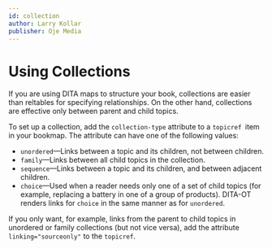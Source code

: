```yaml
---
id: collection
author: Larry Kollar
publisher: Oje Media
---
```


# Using Collections

If you are using DITA maps to structure your book,
collections are easier than reltables for specifying relationships.
On the other hand, collections are effective only between parent and child topics.

To set up a collection, add the `collection-type` attribute
to a `topicref `item in your bookmap.
The attribute can have one of the following values:

* `unordered`—Links between a topic and its children, not between children.
* `family`—Links between all child topics in the collection.
* `sequence`—Links between a topic and its children, and between adjacent children.
* `choice`—Used when a reader needs only one of a set of child topics
  (for example, replacing a battery in one of a group of products).
  DITA-OT renders links for `choice` in the same manner as for `unordered`.

If you only want, for example, links from the parent to child topics
in unordered or family collections
(but not vice versa), add the attribute `linking="sourceonly"` to the `topicref`.
